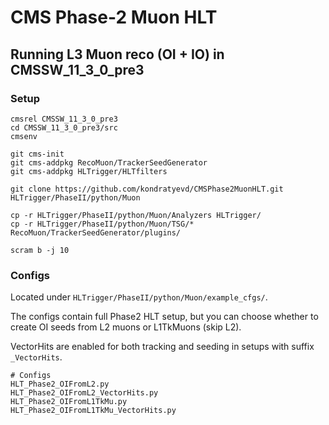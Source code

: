 # CMS Phase-2 Muon HLT

## Running L3 Muon reco (OI + IO) in CMSSW_11_3_0_pre3

### Setup
```shell
cmsrel CMSSW_11_3_0_pre3
cd CMSSW_11_3_0_pre3/src
cmsenv

git cms-init
git cms-addpkg RecoMuon/TrackerSeedGenerator
git cms-addpkg HLTrigger/HLTfilters

git clone https://github.com/kondratyevd/CMSPhase2MuonHLT.git HLTrigger/PhaseII/python/Muon

cp -r HLTrigger/PhaseII/python/Muon/Analyzers HLTrigger/
cp -r HLTrigger/PhaseII/python/Muon/TSG/* RecoMuon/TrackerSeedGenerator/plugins/

scram b -j 10
```

### Configs
Located under `HLTrigger/PhaseII/python/Muon/example_cfgs/`.

The configs contain full Phase2 HLT setup, but you can choose whether to create OI seeds from L2 muons or L1TkMuons (skip L2).

VectorHits are enabled for both tracking and seeding in setups with suffix `_VectorHits`.

```shell
# Configs
HLT_Phase2_OIFromL2.py
HLT_Phase2_OIFromL2_VectorHits.py
HLT_Phase2_OIFromL1TkMu.py
HLT_Phase2_OIFromL1TkMu_VectorHits.py
```


